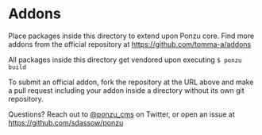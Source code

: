 # Addons

Place packages inside this directory to extend upon Ponzu core. Find more addons
from the official repository at https://github.com/tomma-a/addons

All packages inside this directory get vendored upon executing `$ ponzu build`

To submit an official addon, fork the repository at the URL above and make a 
pull request including your addon inside a directory without its own git 
repository.

Questions? Reach out to [@ponzu_cms](https://twitter.com/ponzu_cms) on Twitter, 
or open an issue at https://github.com/sdassow/ponzu